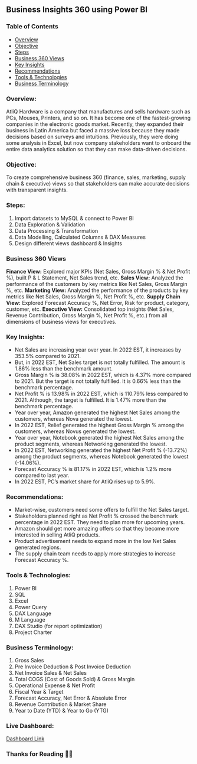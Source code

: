 ## Business Insights 360 using Power BI

### Table of Contents
- [Overview](#overview)
- [Objective](#objective)
- [Steps](#steps)
- [Business 360 Views](#business-360-views)
- [Key Insights](#key-insights)
- [Recommendations](#recommendations)
- [Tools & Technologies](#tools-&-technologies)
- [Business Terminology](#business-terminology)

### Overview:
AtliQ Hardware is a company that manufactures and sells hardware such as PCs, Mouses, Printers, and so on. It has become one of the fastest-growing companies in the electronic goods market. Recently, they expanded their business in Latin America but faced a massive loss because they made decisions based on surveys and intuitions. Previously, they were doing some analysis in Excel, but now company stakeholders want to onboard the entire data analytics solution so that they can make data-driven decisions.

### Objective:
To create comprehensive business 360 (finance, sales, marketing, supply chain & executive) views so that stakeholders can make accurate decisions with transparent insights.

### Steps: 
1. Import datasets to MySQL & connect to Power BI
2. Data Exploration & Validation
3. Data Processing & Transformation
4. Data Modelling, Calculated Columns & DAX Measures
5. Design different views dashboard & Insights

### Business 360 Views
**Finance View:** Explored major KPIs (Net Sales, Gross Margin % & Net Profit %), built P & L Statement, Net Sales trend, etc.
**Sales View:** Analyzed the performance of the customers by key metrics like Net Sales, Gross Margin %, etc.
**Marketing View:** Analyzed the performance of the products by key metrics like Net Sales, Gross Margin %, Net Profit %, etc.
**Supply Chain View:** Explored Forecast Accuracy %, Net Error, Risk for product, category, customer, etc.
**Executive View:** Consolidated top insights (Net Sales, Revenue Contribution, Gross Margin %, Net Profit %, etc.) from all dimensions of business views for executives.


### Key Insights:
- Net Sales are increasing year over year. In 2022 EST, it increases by 353.5% compared to 2021.
- But, in 2022 EST, Net Sales target is not totally fulfilled. The amount is 1.86% less than the benchmark amount.
- Gross Margin % is 38.08% in 2022 EST, which is 4.37% more compared to 2021. But the target is not totally fulfilled. It is 0.66% less than the benchmark percentage.
- Net Profit % is 13.98% in 2022 EST, which is 110.79% less compared to 2021. Although, the target is fulfilled. It is 1.47% more than the benchmark percentage.
- Year over year, Amazon generated the highest Net Sales among the customers, whereas Nova generated the lowest.
- In 2022 EST, Relief generated the highest Gross Margin % among the customers, whereas Novus generated the lowest.
- Year over year, Notebook generated the highest Net Sales among the product segments, whereas Networking generated the lowest.
- In 2022 EST, Networking generated the highest Net Profit % (-13.72%) among the product segments, whereas Notebook generated the lowest (-14.06%).
- Forecast Accuracy % is 81.17% in 2022 EST, which is 1.2% more compared to last year.
- In 2022 EST, PC’s market share for AtliQ rises up to 5.9%.

### Recommendations:
- Market-wise, customers need some offers to fulfill the Net Sales target.
- Stakeholders planned right as Net Profit % crossed the benchmark percentage in 2022 EST. They need to plan more for upcoming years.
- Amazon should get more amazing offers so that they become more interested in selling AtliQ products.
- Product advertisement needs to expand more in the low Net Sales generated regions.
- The supply chain team needs to apply more strategies to increase Forecast Accuracy %.

### Tools & Technologies: 
1.	Power BI
2.	SQL
3.	Excel
4.	Power Query
5.	DAX Language
6.	M Language
7.	DAX Studio (for report optimization)
8.	Project Charter

### Business Terminology:
1.	Gross Sales
2.	Pre Invoice Deduction & Post Invoice Deduction
3.	Net Invoice Sales & Net Sales
4.	Total COGS (Cost of Goods Sold) & Gross Margin
5.	Operational Expense & Net Profit
6.	Fiscal Year & Target
7.	Forecast Accuracy, Net Error & Absolute Error
8.	Revenue Contribution & Market Share
9.	Year to Date (YTD) & Year to Go (YTG)

### Live Dashboard:
[Dashboard Link](https://app.powerbi.com/view?r=eyJrIjoiZWJkYjg1MTgtOTRjZC00YTBiLWFkMmItMTgyOTA5ZjkzNGU0IiwidCI6ImM2ZTU0OWIzLTVmNDUtNDAzMi1hYWU5LWQ0MjQ0ZGM1YjJjNCJ9)

### Thanks for Reading 🌸🌸
